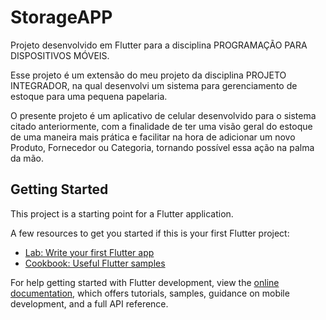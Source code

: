 # StorageAPP

Projeto desenvolvido em Flutter para a disciplina PROGRAMAÇÃO PARA DISPOSITIVOS MÓVEIS.

Esse projeto é um extensão do meu projeto da disciplina PROJETO INTEGRADOR, 
na qual desenvolvi um sistema para gerenciamento de estoque para uma pequena papelaria.

O presente projeto é um aplicativo de celular desenvolvido para o sistema citado anteriormente, com a finalidade de ter uma visão geral do estoque de uma maneira mais prática e facilitar na hora de adicionar um novo Produto, Fornecedor ou Categoria, tornando possível essa ação na palma da mão.


## Getting Started

This project is a starting point for a Flutter application.

A few resources to get you started if this is your first Flutter project:

- [Lab: Write your first Flutter app](https://docs.flutter.dev/get-started/codelab)
- [Cookbook: Useful Flutter samples](https://docs.flutter.dev/cookbook)

For help getting started with Flutter development, view the
[online documentation](https://docs.flutter.dev/), which offers tutorials,
samples, guidance on mobile development, and a full API reference.

